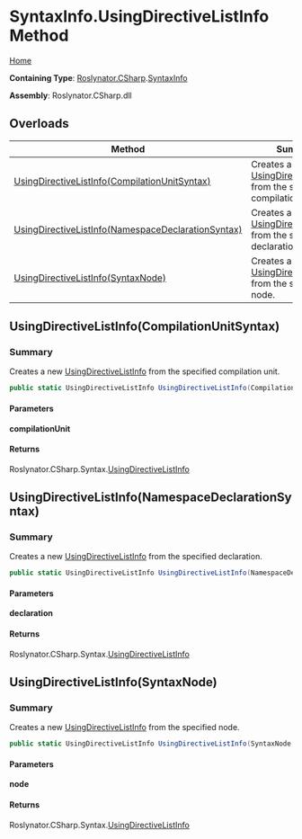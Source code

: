 # SyntaxInfo\.UsingDirectiveListInfo Method

[Home](../../../../README.md)

**Containing Type**: [Roslynator.CSharp](../../README.md)\.[SyntaxInfo](../README.md)

**Assembly**: Roslynator\.CSharp\.dll

## Overloads

| Method | Summary |
| ------ | ------- |
| [UsingDirectiveListInfo(CompilationUnitSyntax)](#Roslynator_CSharp_SyntaxInfo_UsingDirectiveListInfo_Microsoft_CodeAnalysis_CSharp_Syntax_CompilationUnitSyntax_) | Creates a new [UsingDirectiveListInfo](../../Syntax/UsingDirectiveListInfo/README.md) from the specified compilation unit\. |
| [UsingDirectiveListInfo(NamespaceDeclarationSyntax)](#Roslynator_CSharp_SyntaxInfo_UsingDirectiveListInfo_Microsoft_CodeAnalysis_CSharp_Syntax_NamespaceDeclarationSyntax_) | Creates a new [UsingDirectiveListInfo](../../Syntax/UsingDirectiveListInfo/README.md) from the specified declaration\. |
| [UsingDirectiveListInfo(SyntaxNode)](#Roslynator_CSharp_SyntaxInfo_UsingDirectiveListInfo_Microsoft_CodeAnalysis_SyntaxNode_) | Creates a new [UsingDirectiveListInfo](../../Syntax/UsingDirectiveListInfo/README.md) from the specified node\. |

## UsingDirectiveListInfo\(CompilationUnitSyntax\)<a name="Roslynator_CSharp_SyntaxInfo_UsingDirectiveListInfo_Microsoft_CodeAnalysis_CSharp_Syntax_CompilationUnitSyntax_"></a>

### Summary

Creates a new [UsingDirectiveListInfo](../../Syntax/UsingDirectiveListInfo/README.md) from the specified compilation unit\.

```csharp
public static UsingDirectiveListInfo UsingDirectiveListInfo(CompilationUnitSyntax compilationUnit)
```

#### Parameters

**compilationUnit**



#### Returns

Roslynator\.CSharp\.Syntax\.[UsingDirectiveListInfo](../../Syntax/UsingDirectiveListInfo/README.md)

## UsingDirectiveListInfo\(NamespaceDeclarationSyntax\)<a name="Roslynator_CSharp_SyntaxInfo_UsingDirectiveListInfo_Microsoft_CodeAnalysis_CSharp_Syntax_NamespaceDeclarationSyntax_"></a>

### Summary

Creates a new [UsingDirectiveListInfo](../../Syntax/UsingDirectiveListInfo/README.md) from the specified declaration\.

```csharp
public static UsingDirectiveListInfo UsingDirectiveListInfo(NamespaceDeclarationSyntax declaration)
```

#### Parameters

**declaration**



#### Returns

Roslynator\.CSharp\.Syntax\.[UsingDirectiveListInfo](../../Syntax/UsingDirectiveListInfo/README.md)

## UsingDirectiveListInfo\(SyntaxNode\)<a name="Roslynator_CSharp_SyntaxInfo_UsingDirectiveListInfo_Microsoft_CodeAnalysis_SyntaxNode_"></a>

### Summary

Creates a new [UsingDirectiveListInfo](../../Syntax/UsingDirectiveListInfo/README.md) from the specified node\.

```csharp
public static UsingDirectiveListInfo UsingDirectiveListInfo(SyntaxNode node)
```

#### Parameters

**node**



#### Returns

Roslynator\.CSharp\.Syntax\.[UsingDirectiveListInfo](../../Syntax/UsingDirectiveListInfo/README.md)


